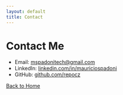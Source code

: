 ```yaml
---
layout: default
title: Contact
---
```


# Contact Me

- Email: mspadonitech@gmail.com 
- LinkedIn: [linkedin.com/in/mauriciospadoni](https://linkedin.com/in/mauriciospadoni)  
- GitHub: [github.com/repocz](https://github.com/repocz)

[Back to Home](index.md)
